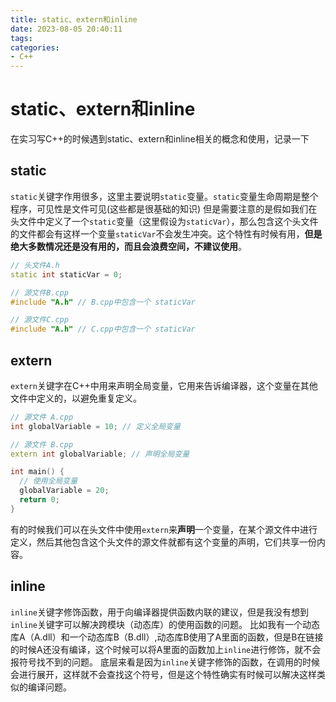 ```yaml
---
title: static、extern和inline
date: 2023-08-05 20:40:11
tags:
categories:
- C++
---
```

# static、extern和inline
在实习写C++的时候遇到static、extern和inline相关的概念和使用，记录一下
<!--more-->
## static
`static`关键字作用很多，这里主要说明`static`变量。`static`变量生命周期是整个程序，可见性是文件可见(这些都是很基础的知识)
但是需要注意的是假如我们在头文件中定义了一个`static`变量（这里假设为`staticVar`），那么包含这个头文件的文件都会有这样一个变量`staticVar`不会发生冲突。这个特性有时候有用，**但是绝大多数情况还是没有用的，而且会浪费空间，不建议使用**。
```c++
// 头文件A.h 
static int staticVar = 0;

// 源文件B.cpp
#include "A.h" // B.cpp中包含一个 staticVar

// 源文件C.cpp
#include "A.h" // C.cpp中包含一个 staticVar

```
## extern
`extern`关键字在C++中用来声明全局变量，它用来告诉编译器，这个变量在其他文件中定义的，以避免重复定义。
```c++
// 源文件 A.cpp
int globalVariable = 10; // 定义全局变量

// 源文件 B.cpp
extern int globalVariable; // 声明全局变量

int main() {
  // 使用全局变量
  globalVariable = 20;
  return 0;
}
```
有的时候我们可以在头文件中使用`extern`来**声明**一个变量，在某个源文件中进行定义，然后其他包含这个头文件的源文件就都有这个变量的声明，它们共享一份内容。

## inline

`inline`关键字修饰函数，用于向编译器提供函数内联的建议，但是我没有想到`inline`关键字可以解决跨模块（动态库）的使用函数的问题。
比如我有一个动态库A（A.dll）和一个动态库B（B.dll）,动态库B使用了A里面的函数，但是B在链接的时候A还没有编译，这个时候可以将A里面的函数加上`inline`进行修饰，就不会报符号找不到的问题。
底层来看是因为`inline`关键字修饰的函数，在调用的时候会进行展开，这样就不会查找这个符号，但是这个特性确实有时候可以解决这样类似的编译问题。

